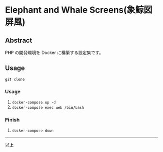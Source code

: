 # Elephant and Whale Screens(象鯨図屏風)

## Abstract

PHP の開発環境を Docker に構築する設定集です。

## Usage

`git clone`

### Usage

1. `docker-compose up -d`
2. `docker-compose exec web /bin/bash`

### Finish

1. `docker-compose down`

---

以上